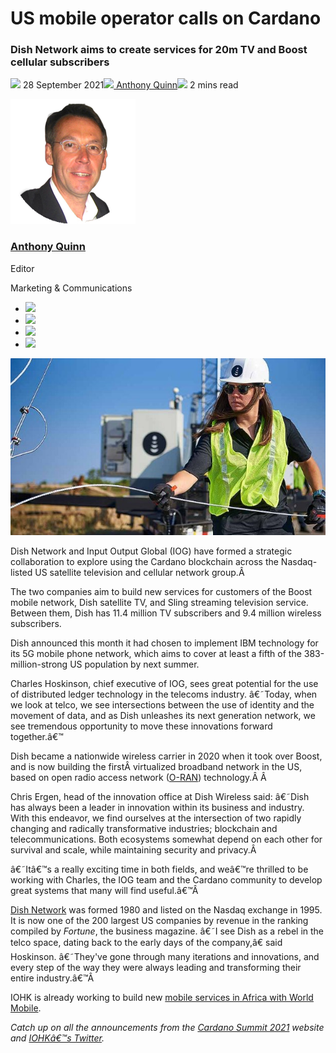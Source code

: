 # US mobile operator calls on Cardano
### **Dish Network aims to create services for 20m TV and Boost cellular subscribers**
![](img/2021-09-28-boost-mobile-and-dish-tv-call-on-cardano.002.png) 28 September 2021![](img/2021-09-28-boost-mobile-and-dish-tv-call-on-cardano.002.png)[ Anthony Quinn](/en/blog/authors/anthony-quinn/page-1/)![](img/2021-09-28-boost-mobile-and-dish-tv-call-on-cardano.003.png) 2 mins read

![Anthony Quinn](img/2021-09-28-boost-mobile-and-dish-tv-call-on-cardano.004.png)[](/en/blog/authors/anthony-quinn/page-1/)
### [**Anthony Quinn**](/en/blog/authors/anthony-quinn/page-1/)
Editor

Marketing & Communications

- ![](img/2021-09-28-boost-mobile-and-dish-tv-call-on-cardano.005.png)[](mailto:anthony.quinn@iohk.io "Email")
- ![](img/2021-09-28-boost-mobile-and-dish-tv-call-on-cardano.006.png)[](https://www.youtube.com/watch?v=KkcAic12dvc "YouTube")
- ![](img/2021-09-28-boost-mobile-and-dish-tv-call-on-cardano.007.png)[](https://www.linkedin.com/in/tony-quinn-frsa-0b093229 "LinkedIn")
- ![](img/2021-09-28-boost-mobile-and-dish-tv-call-on-cardano.008.png)[](https://twitter.com/IohkT "Twitter")

![US mobile operator calls on Cardano](img/2021-09-28-boost-mobile-and-dish-tv-call-on-cardano.009.jpeg)

Dish Network and Input Output Global (IOG) have formed a strategic collaboration to explore using the Cardano blockchain across the Nasdaq-listed US satellite television and cellular network group.Â 

The two companies aim to build new services for customers of the Boost mobile network, Dish satellite TV, and Sling streaming television service. Between them, Dish has 11.4 million TV subscribers and 9.4 million wireless subscribers.

Dish announced this month it had chosen to implement IBM technology for its 5G mobile phone network, which aims to cover at least a fifth of the 383-million-strong US population by next summer.

Charles Hoskinson, chief executive of IOG, sees great potential for the use of distributed ledger technology in the telecoms industry. â€˜Today, when we look at telco, we see intersections between the use of identity and the movement of data, and as Dish unleashes its next generation network, we see tremendous opportunity to move these innovations forward together.â€™

Dish became a nationwide wireless carrier in 2020 when it took over Boost, and is now building the firstÂ virtualized broadband network in the US, based on open radio access network ([O-RAN](https://www.o-ran.org/)) technology.Â Â 

Chris Ergen, head of the innovation office at Dish Wireless said: â€˜Dish has always been a leader in innovation within its business and industry. With this endeavor, we find ourselves at the intersection of two rapidly changing and radically transformative industries; blockchain and telecommunications. Both ecosystems somewhat depend on each other for survival and scale, while maintaining security and privacy.Â 

â€˜Itâ€™s a really exciting time in both fields, and weâ€™re thrilled to be working with Charles, the IOG team and the Cardano community to develop great systems that many will find useful.â€™Â 

[Dish Network](https://about.dish.com/company-info) was formed 1980 and listed on the Nasdaq exchange in 1995. It is now one of the 200 largest US companies by revenue in the ranking compiled by *Fortune*, the business magazine. â€˜I see Dish as a rebel in the telco space, dating back to the early days of the company,â€ said Hoskinson. â€˜They've gone through many iterations and innovations, and every step of the way they were always leading and transforming their entire industry.â€™Â 

IOHK is already working to build new [mobile services in Africa with World Mobile](https://iohk.io/en/blog/posts/2021/08/11/connecting-the-unconnected-banking-the-unbanked/).

*Catch up on all the announcements from the [Cardano Summit 2021](https://summit.cardano.org/) website and [IOHKâ€™s Twitter](https://twitter.com/InputOutputHK).*
